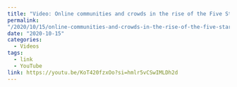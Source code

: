 ```yaml
---
title: "Video: Online communities and crowds in the rise of the Five Star Movement"
permalink:
"/2020/10/15/online-communities-and-crowds-in-the-rise-of-the-five-star-movement/"
date: "2020-10-15"
categories:
  - Videos
tags:
  - link
  - YouTube
link: https://youtu.be/KoT420fzxOo?si=hmlr5vCSwIMLDh2d
---
```

